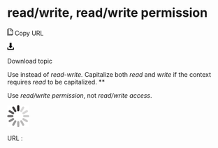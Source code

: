 # read/write, read/write permission

![Copy URL](media/read-write-read-write-permission/Copy.png)
Copy URL

![Download](media/read-write-read-write-permission/Download.png)

Download topic

Use instead of *read-write.* Capitalize both *read* and *write* if the context requires *read* to be capitalized. ** 

Use *read/write permission*, not *read/write access*. 

![In progress](media/read-write-read-write-permission/activity-large.gif)

URL :
